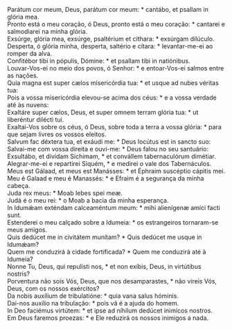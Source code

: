 <div class="dropcap text-justify">Parátum cor meum, Deus, parátum cor meum: * cantábo, et psallam in glória mea.</div>
<div class="dropcap text-justify">Pronto está o meu coração, ó Deus, pronto está o meu coração: * cantarei e salmodiarei na minha glória.</div>
<div class="text-justify">Exsúrge, glória mea, exsúrge, psaltérium et cíthara: * exsúrgam dilúculo.</div>
<div class="text-justify">Desperta, ó glória minha, desperta, saltério e cítara: * levantar-me-ei ao romper da alva.</div>
<div class="text-justify">Confitébor tibi in pópulis, Dómine: * et psallam tibi in natiónibus.</div>
<div class="text-justify">Louvar-Vos-ei no meio dos povos, ó Senhor: * e entoar-Vos-ei salmos entre as nações.</div>
<div class="text-justify">Quia magna est super cælos misericórdia tua: * et usque ad nubes véritas tua:</div>
<div class="text-justify">Pois a vossa misericórdia elevou-se acima dos céus: * e a vossa verdade até às nuvens:</div>
<div class="text-justify">Exaltáre super cælos, Deus, et super omnem terram glória tua: * ut liberéntur dilécti tui.</div>
<div class="text-justify">Exaltai-Vos sobre os céus, ó Deus, sobre toda a terra a vossa glória: * para que sejam livres os vossos eleitos.</div>
<div class="text-justify">Salvum fac déxtera tua, et exáudi me: * Deus locútus est in sancto suo:</div>
<div class="text-justify">Salvai-me com vossa direita e ouvi-me: * Deus falou no seu santuário:</div>
<div class="text-justify">Exsultábo, et dívidam Síchimam, * et convállem tabernaculórum dimétiar.</div>
<div class="text-justify">Alegrar-me-ei e repartirei Siquém, * e medirei o vale dos Tabernáculos.</div>
<div class="text-justify">Meus est Gálaad, et meus est Manásses: * et Éphraim suscéptio cápitis mei.</div>
<div class="text-justify">Meu é Galaad e meu é Manassés: * e Efraim é a segurança da minha cabeça.</div>
<div class="text-justify">Juda rex meus: * Moab lebes spei meæ.</div>
<div class="text-justify">Judá é o meu rei: * o Moab a bacia da minha esperança.</div>
<div class="text-justify">In Idumǽam exténdam calceaméntum meum: * mihi alienígenæ amíci facti sunt.</div>
<div class="text-justify">Estenderei o meu calçado sobre a Idumeia: * os estrangeiros tornaram-se meus amigos.</div>
<div class="text-justify">Quis dedúcet me in civitátem munítam? * Quis dedúcet me usque in Idumǽam?</div>
<div class="text-justify">Quem me conduzirá à cidade fortificada? * Quem me conduzirá até à Idumeia?</div>
<div class="text-justify">Nonne Tu, Deus, qui repulísti nos, * et non exíbis, Deus, in virtútibus nostris?</div>
<div class="text-justify">Porventura não sois Vós, Deus, que nos desamparastes, * não vireis Vós, Deus, com os nossos exércitos?</div>
<div class="text-justify">Da nobis auxílium de tribulatióne: * quia vana salus hóminis.</div>
<div class="text-justify">Dai-nos auxílio na tribulação: * pois vã é a ajuda do homem.</div>
<div class="text-justify">In Deo faciémus virtútem: * et ipse ad níhilum dedúcet inimícos nostros.</div>
<div class="text-justify">Em Deus faremos proezas: * e Ele reduzirá os nossos inimigos a nada.</div>
